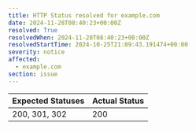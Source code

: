 ```yaml
---
title: HTTP Status resolved for example.com
date: 2024-11-28T08:40:23+00:00Z
resolved: True
resolvedWhen: 2024-11-28T08:40:23+00:00Z
resolvedStartTime: 2024-10-25T21:09:43.191474+00:00
severity: notice
affected:
  - example.com
section: issue
---
```


| Expected Statuses | Actual Status  |
|-------------------|----------------|
| 200, 301, 302 | 200 |
